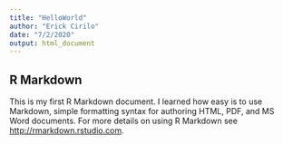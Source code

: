```yaml
---
title: "HelloWorld"
author: "Erick Cirilo"
date: "7/2/2020"
output: html_document
---
```



## R Markdown

This is my first R Markdown document. I learned how easy is to use Markdown, simple formatting syntax for authoring HTML, PDF, and MS Word documents. For more details on using R Markdown see <http://rmarkdown.rstudio.com>.

